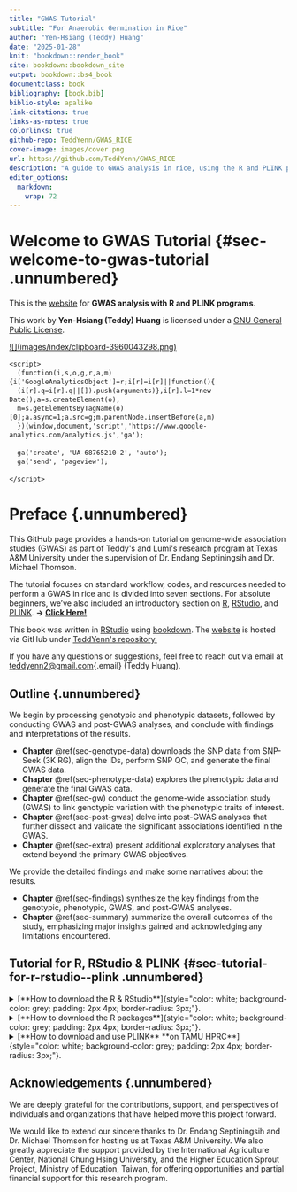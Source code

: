 ```yaml
---
title: "GWAS Tutorial"
subtitle: "For Anaerobic Germination in Rice"
author: "Yen-Hsiang (Teddy) Huang"
date: "2025-01-28"
knit: "bookdown::render_book"
site: bookdown::bookdown_site
output: bookdown::bs4_book
documentclass: book
bibliography: [book.bib]
biblio-style: apalike
link-citations: true
links-as-notes: true
colorlinks: true
github-repo: TeddYenn/GWAS_RICE
cover-image: images/cover.png
url: https://github.com/TeddYenn/GWAS_RICE
description: "A guide to GWAS analysis in rice, using the R and PLINK programs"
editor_options: 
  markdown: 
    wrap: 72
---
```




# Welcome to GWAS Tutorial {#sec-welcome-to-gwas-tutorial .unnumbered}

This is the [website](https://teddyenn.github.io/GWAS_RICE/) for **GWAS
analysis with R and PLINK programs**.

This work by **Yen-Hsiang (Teddy) Huang** is licensed under a
<a rel="license" href="https://www.gnu.org/licenses/gpl-3.0.html.en">GNU
General Public License</a>.

<a href="https://www.gnu.org/licenses/gpl-3.0.html.en">
![](images/index/clipboard-3960043298.png)</a>

```{=html}
<script>
  (function(i,s,o,g,r,a,m){i['GoogleAnalyticsObject']=r;i[r]=i[r]||function(){
  (i[r].q=i[r].q||[]).push(arguments)},i[r].l=1*new Date();a=s.createElement(o),
  m=s.getElementsByTagName(o)[0];a.async=1;a.src=g;m.parentNode.insertBefore(a,m)
  })(window,document,'script','https://www.google-analytics.com/analytics.js','ga');

  ga('create', 'UA-68765210-2', 'auto');
  ga('send', 'pageview');

</script>
```

# Preface {.unnumbered}

This GitHub page provides a hands-on tutorial on genome-wide association
studies (GWAS) as part of Teddy's and Lumi's research program at Texas
A&M University under the supervision of Dr. Endang Septiningsih and Dr.
Michael Thomson.

The tutorial focuses on standard workflow, codes, and resources needed
to perform a GWAS in rice and is divided into seven sections. For
absolute beginners, we’ve also included an introductory section on
[R](https://www.r-project.org/),
[RStudio](https://posit.co/download/rstudio-desktop/), and
[PLINK](https://www.cog-genomics.org/plink/). **-\> [Click
Here!](https://teddyenn.github.io/GWAS_RICE/preface.html#sec-tutorial-for-r-rstudio--plink)**

This book was written in [RStudio](http://www.rstudio.com/ide/) using
[bookdown](http://bookdown.org/). The
[website](https://teddyenn.github.io/GWAS_RICE/) is hosted via GitHub
under [TeddYenn's repository.](https://github.com/TeddYenn)

If you have any questions or suggestions, feel free to reach out via
email at [teddyenn2\@gmail.com](mailto:teddyenn2@gmail.com){.email}
(Teddy Huang).

## Outline {.unnumbered}

We begin by processing genotypic and phenotypic datasets, followed by
conducting GWAS and post-GWAS analyses, and conclude with findings and
interpretations of the results.

-   **Chapter** \@ref(sec-genotype-data) downloads the SNP data from
    SNP-Seek (3K RG), align the IDs, perform SNP QC, and generate the
    final GWAS data.
-   **Chapter** \@ref(sec-phenotype-data) explores the phenotypic data
    and generate the final GWAS data.
-   **Chapter** \@ref(sec-gw) conduct the genome-wide association study
    (GWAS) to link genotypic variation with the phenotypic traits of
    interest.
-   **Chapter** \@ref(sec-post-gwas) delve into post-GWAS analyses that
    further dissect and validate the significant associations identified
    in the GWAS.
-   **Chapter** \@ref(sec-extra) present additional exploratory analyses
    that extend beyond the primary GWAS objectives.

We provide the detailed findings and make some narratives about the
results.

-   **Chapter** \@ref(sec-findings) synthesize the key findings from the
    genotypic, phenotypic, GWAS, and post-GWAS analyses.
-   **Chapter** \@ref(sec-summary) summarize the overall outcomes of the
    study, emphasizing major insights gained and acknowledging any
    limitations encountered.

## Tutorial for R, RStudio & PLINK {#sec-tutorial-for-r-rstudio--plink .unnumbered}

<details>

<summary>[**How to download the R &
RStudio**]{style="color: white; background-color: grey; padding: 2px 4px; border-radius: 3px;"}.</summary>

<div class="rmdtip">
<p>For TAMU HPRC users, you don’t need to download RStudio. There is the
built-in RStudio can be launch online on HPRC.</p>
</div>

**Step 1: Download and Install R (Prerequisite)**

1.  Visit the official R Project website: <https://www.r-project.org/>.

    -   **Windows**: Click **Download R for Windows**, select "base,"
        and download the latest version.

    -   **MacOS**: Click **Download R for macOS** and choose the correct
        version for your system.

2.  Install R by double-clicking the downloaded installer and following
    the on-screen instructions. Use the default options unless specific
    needs arise.

**Step 2: Download RStudio**

1.  Go to the RStudio official download page:
    <https://posit.co/download/rstudio-desktop/>.

2.  Click **Download** under "RStudio Desktop - Open Source License."

3.  Select the version suitable for your operating system:

    -   **Windows**: `.exe` file

    -   **MacOS**: `.dmg` file

**Step 3: Install RStudio**

1.  Locate the downloaded file and double-click it to start the
    installation.

    -   **Windows**: Run the `.exe` installer and follow the wizard
        steps.

    -   **MacOS**: Drag the RStudio icon into the Applications folder.

2.  After installation, launch RStudio.

**Step 4: Launch RStudio**

1.  Open RStudio by clicking the shortcut created during installation or
    searching for "RStudio" in your system's application launcher.

2.  RStudio will automatically detect your R installation and link to
    it.

**Step 5: Familiarize Yourself with RStudio Interface**

RStudio has four main panels:

1.  **Console (Bottom-left)**: Where you run R commands.

2.  **Source (Top-left)**: For writing and editing scripts.

3.  **Environment/History (Top-right)**: Displays objects, variables,
    and command history.

4.  **Plots/Files/Help (Bottom-right)**: Displays plots, files, and R
    documentation.

------------------------------------------------------------------------

</details>

<details>

<summary>[**How to download the R
packages**]{style="color: white; background-color: grey; padding: 2px 4px; border-radius: 3px;"}.</summary>

**Step 1: Understand R Packages**

R packages are collections of functions, data, and documentation that
extend R's capabilities. These packages are hosted on CRAN,
Bioconductor, or GitHub.

**Step 2: Install CRAN Packages**

1.  **Basic Installation**: Use the `install.packages()` function to
    install packages from CRAN. For example: This command downloads and
    installs the `ggplot2` package.

    ``` r
    install.packages("ggplot2") 
    ```

    **Load the Package**: After installation, load the package using:
    Once loaded, you can use its functions.

    ``` r
    library(ggplot2) 
    ```

**Step 3: Install Bioconductor Packages**

Bioconductor hosts many bioinformatics packages. To install, follow
these steps:

1.  **Install BiocManager**:

    ``` r
    install.packages("BiocManager") 
    ```

2.  **Install Bioinformatics Packages:** Use `BiocManager::install()` to
    install Bioconductor packages. Example: This installs the `ggtree`
    package.

    ``` r
    BiocManager::install("ggtree") 
    ```

3.  **Load the Package**:

    ``` r
    library(ggtree)
    ```

**Step 4: Install GitHub Packages**

Some specialized packages are hosted on GitHub. To install these:

1.  **Install `remotes` or `devtools`**:

    ``` r
    install.packages("remotes") 
    ```

2.  **Install a Package from GitHub**: Use `remotes::install_github()`.
    For example: This installs the `GAPIT3` package for GWAS analysis.

    ``` r
    remotes::install_github("jiabowang/GAPIT3")  
    ```

3.  **Load the Package**:

    ``` r
    library(GAPIT3) 
    ```

**Step 5: Update R Packages**

1.  To update all installed packages:

    ``` r
    update.packages(ask = FALSE) 
    ```

<!-- -->

2.  For Bioconductor packages:

    ``` r
    BiocManager::install(update = TRUE) 
    ```

**Step 6: Uninstall a Package (If Needed)**

If you need to remove a package:

``` r
remove.packages("ggplot2") 
```

**Summary of Installation Methods**

| Source       | Command Example                               |
|--------------|-----------------------------------------------|
| CRAN         | `install.packages("ggplot2")`                 |
| Bioconductor | `BiocManager::install("ggtree")`              |
| GitHub       | `remotes::install_github("jiabowang/GAPIT3")` |

------------------------------------------------------------------------

</details>

<details>

<summary>[**How to download and use PLINK** **on TAMU
HPRC**]{style="color: white; background-color: grey; padding: 2px 4px; border-radius: 3px;"}.</summary>

**Step 1: Download the PLINK File**

1.  Visit the [PLINK website](https://www.cog-genomics.org/plink/1.9/).

2.  Download the **Linux 64-bit** version, which is compatible with the
    [FASTER](https://hprc.tamu.edu/kb/User-Guides/FASTER/Hardware/) and
    [Grace](https://hprc.tamu.edu/kb/User-Guides/Grace/Hardware/)
    system.

**Step 2: Extract and Upload the PLINK File to TAMU HPRC**

1.  Extract the downloaded PLINK file (e.g., `plink_linux_x86_64`).

2.  Upload the extracted PLINK folder to TAMU HPRC via the file transfer
    method you prefer. For example:

    -   Create an `Upload` folder in your home directory
        (`/home/<username>/Upload`) or scratch
        (`/scratch/user/<username>/Upload`).

    -   Place the PLINK folder (`plink_linux_x86_64`) inside this
        directory.

**Step 3: Open the Terminal on TAMU HPRC**

1.  Log in to the TAMU HPRC portal.

2.  Navigate to your working directory where the PLINK file was uploaded
    (e.g. `/home/<username>/Upload/plink_linux_x86_64`).

3.  Click **`>_ Open in Terminal`** to access the terminal interface.

**Step 4: Verify Your Current Directory**

1.  In the terminal, run the command after \$

    ```         
    pwd 
    ```

2.  Confirm that you are in the directory where the PLINK file is
    located. For example:

    ```         
     /home/<username>/Upload/plink_linux_x86_64 
    ```

**Step 5: Make the PLINK File Executable and Test It**

-   In the terminal, navigate to the PLINK folder if not already there:

    ```         
    cd /home/<username>/Upload/plink_linux_x86_6 
    ```

-   Run the following commands:

    ```         
    chmod +x plink
    ```

    ```         
    ./plink --help
    ```

    -   **`chmod +x plink`**: Grants the PLINK file executable
        permissions.
    -   **`./plink --help`**: Runs the PLINK executable and displays
        help information to confirm proper setup.

**Step 6: Upload Your Data and Use PLINK**

1.  Upload your data files (e.g., `.bed`, `.bim`, `.fam` files) into the
    working directory (`/home/<username>/Upload/plink_linux_x86_64`).

2.  Use PLINK commands to process your data.

**Example: Converting `.bfile` to `.vcf`**

1.  Assuming your `.bed`, `.bim`, and `.fam` files are named `data.bed`,
    `data.bim`, and `data.fam`, use the following command:

    ```         
    ./plink --bfile data --recode vcf --out data 
    ```

<!-- -->

2.  This will generate a VCF file named `data.vcf` in your current
    directory.

------------------------------------------------------------------------

</details>

## Acknowledgements {.unnumbered}

We are deeply grateful for the contributions, support, and perspectives
of individuals and organizations that have helped move this project
forward.

We would like to extend our sincere thanks to Dr. Endang Septiningsih
and Dr. Michael Thomson for hosting us at Texas A&M University. We also
greatly appreciate the support provided by the International Agriculture
Center, National Chung Hsing University, and the Higher Education Sprout
Project, Ministry of Education, Taiwan, for offering opportunities and
partial financial support for this research program.
